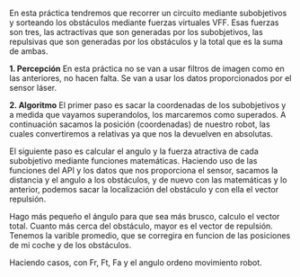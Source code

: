 En esta práctica tendremos que recorrer un circuito mediante subobjetivos y sorteando los obstáculos mediante fuerzas virtuales VFF. Esas fuerzas son tres, las actractivas que son generadas por los subobjetivos, las repulsivas que son generadas por los obstáculos y la total que es la suma de ambas.

**1. Percepción**
En esta práctica no se van a usar filtros de imagen como en las anteriores, no hacen falta. Se van a usar los datos proporcionados por el sensor láser.

**2. Algoritmo**
El primer paso es sacar la coordenadas de los subobjetivos y a medida que vayamos superandolos, los marcaremos como superados.
A continuación sacamos la posición (coordenadas) de nuestro robot, las cuales convertiremos a relativas ya que nos la devuelven en absolutas.

El siguiente paso es calcular el angulo y la fuerza atractiva de cada subobjetivo mediante funciones matemáticas.
Haciendo uso de las funciones del API y los datos que nos proporciona el sensor, sacamos la distancia y el angulo a los obstáculos, y de nuevo con las matemáticas y lo anterior, podemos sacar la localización del obstáculo y con ella el vector repulsión.

Hago más pequeño el ángulo para que sea más brusco, calculo el vector total. Cuanto más cerca del obstáculo, mayor es el vector de repulsión. Tenemos la varible promedio, que se corregira en funcion de las posiciones de mi coche y de los obstáculos.

Haciendo casos, con Fr, Ft, Fa y el angulo ordeno movimiento robot.

